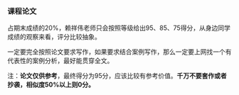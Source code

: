 ### 课程论文

占期末成绩的20%，赖祥伟老师只会按照等级给出95、85、75得分，从身边同学成绩的观察来看，评分比较抽象。

一定要完全按照论文要求写作，如果要求结合案例写作，那么一定要上网找一个有代表性的案例分析，最好能贯穿全文。

注：**论文仅供参考**，最终得分为95分，应该比较有参考价值。**千万不要套作或者抄袭，相似度50%以上则0分。**